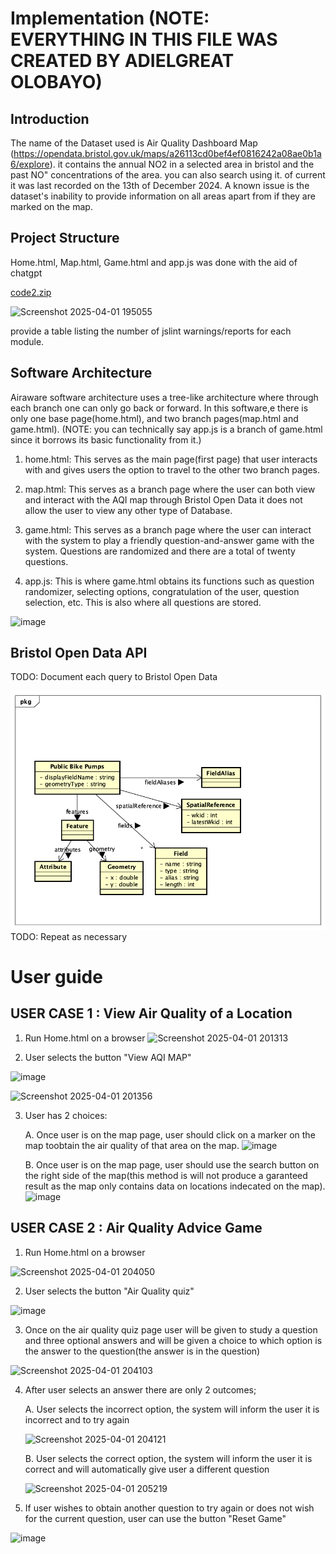 # Implementation (NOTE: EVERYTHING IN THIS FILE WAS CREATED BY ADIELGREAT OLOBAYO)

## Introduction
The name of the Dataset used is Air Quality Dashboard Map (https://opendata.bristol.gov.uk/maps/a26113cd0bef4ef0816242a08ae0b1a6/explore). it contains the annual NO2 in a selected area in bristol and the past NO" concentrations of the area. you can also search using it. of current it was last recorded on the 13th of December 2024. A known issue is the dataset's inability to provide information on all areas apart from if they are marked on the map. 

## Project Structure

Home.html, Map.html, Game.html and app.js was done with the aid of chatgpt

[code2.zip](https://github.com/user-attachments/files/19555983/code2.zip)

![Screenshot 2025-04-01 195055](https://github.com/user-attachments/assets/cf6b373b-3d3c-4dbf-9dca-2965316c24bb)


provide a table listing the number of jslint warnings/reports for each module.

## Software Architecture
Airaware software architecture uses a tree-like architecture where through each branch one can only go back or forward. In this software,e there is only one base page(home.html), and two branch pages(map.html and game.html). (NOTE: you can technically say app.js is a branch of game.html since it borrows its basic functionality from it.)

1. home.html: This serves as the main page(first page) that user interacts with 
    and gives users the option to travel to the other two branch pages.

2. map.html: This serves as a branch page where the user can both view and 
    interact with the AQI map through Bristol Open Data it does not allow the user to view any other type of Database.

3. game.html: This serves as a branch page where the user can interact with the
     system to play a friendly question-and-answer game with the system. Questions are randomized and there are a total of twenty questions.

4. app.js: This is where game.html obtains its functions such as question 
    randomizer, selecting options, congratulation of the user, question selection, etc. This is also where all questions are stored.


![image](https://github.com/user-attachments/assets/548be57a-f2aa-460a-a38f-b4b6a147bbf2)



## Bristol Open Data API
TODO: Document each query to Bristol Open Data

![UML Class diagrams representing JSON query results](images/class1.png)
TODO: Repeat as necessary

# User guide

## USER CASE 1 : View Air Quality of a Location

1.  Run Home.html on a browser
![Screenshot 2025-04-01 201313](https://github.com/user-attachments/assets/6b97f510-47ff-4450-8c92-33de8e54a007)

2.  User selects the button "View AQI MAP"
   
![image](https://github.com/user-attachments/assets/f8248e67-0ea4-48c2-aed7-b9a57e853a28)

![Screenshot 2025-04-01 201356](https://github.com/user-attachments/assets/f9446335-060e-4a00-ab74-fadc62e7569d)

3. User has 2 choices:

     A. Once user is on the map page, user should click on a marker on the map 
        toobtain the air quality of that area on the map.
   ![image](https://github.com/user-attachments/assets/50060627-d81d-49a8-b2e5-96960c06dfe6)

    
     B. Once user is on the map page, user should use the search button on the 
        right side of the map(this method is will not produce a garanteed result as the map only contains
        data on locations indecated on the map).
   ![image](https://github.com/user-attachments/assets/c0e1cd12-8740-4c19-bf48-9b217fb78afa)


## USER CASE 2 : Air Quality Advice Game

1.  Run Home.html on a browser

![Screenshot 2025-04-01 204050](https://github.com/user-attachments/assets/2de1e898-080d-4ac5-8781-d0b9eda08ebe)


2.  User selects the button  "Air Quality quiz"

![image](https://github.com/user-attachments/assets/88ae8b39-d3b6-4bf8-9385-0d273310f474)


3.  Once on the air quality quiz page user will be given to study a question and 
    three optional answers and will be given a choice to which option is the answer to the question(the answer is in the question)

![Screenshot 2025-04-01 204103](https://github.com/user-attachments/assets/16556446-3633-4b0d-8b5c-23be9fde1749)

4. After user selects an answer there are only 2 outcomes;

    A.  User selects the incorrect option, the system will inform the user it is
        incorrect and to try again
   
    ![Screenshot 2025-04-01 204121](https://github.com/user-attachments/assets/5449b5a3-8005-4629-bf88-3d373612f5db)

    B.  User selects the correct option, the system will inform the user it is
        correct and will automatically give user a different question
   
    ![Screenshot 2025-04-01 205219](https://github.com/user-attachments/assets/81c91793-47f9-4cef-ba7a-9c5328e0650a)


6.  If user wishes to obtain another question to try again or does not wish for
    the current question, user can use the button "Reset Game"

![image](https://github.com/user-attachments/assets/7ac7dece-a7fb-4695-80c8-10adf98e2e9e)



